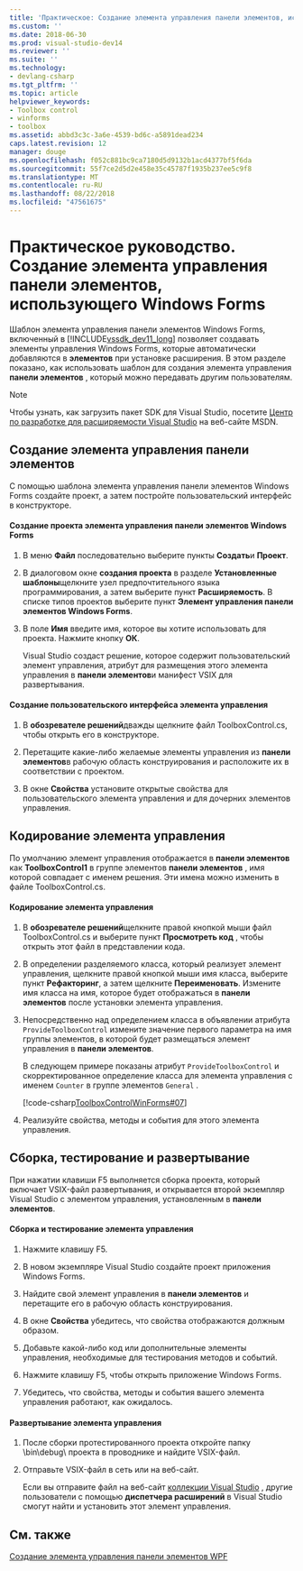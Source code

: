 ```yaml
---
title: 'Практическое: Создание элемента управления панели элементов, использующего Windows Forms | Документация Майкрософт'
ms.custom: ''
ms.date: 2018-06-30
ms.prod: visual-studio-dev14
ms.reviewer: ''
ms.suite: ''
ms.technology:
- devlang-csharp
ms.tgt_pltfrm: ''
ms.topic: article
helpviewer_keywords:
- Toolbox control
- winforms
- toolbox
ms.assetid: abbd3c3c-3a6e-4539-bd6c-a5891dead234
caps.latest.revision: 12
manager: douge
ms.openlocfilehash: f052c881bc9ca7180d5d9132b1acd4377bf5f6da
ms.sourcegitcommit: 55f7ce2d5d2e458e35c45787f1935b237ee5c9f8
ms.translationtype: MT
ms.contentlocale: ru-RU
ms.lasthandoff: 08/22/2018
ms.locfileid: "47561675"
---
```

# <a name="how-to-create-a-toolbox-control-that-uses-windows-forms"></a>Практическое руководство. Создание элемента управления панели элементов, использующего Windows Forms
Шаблон элемента управления панели элементов Windows Forms, включенный в [!INCLUDE[vssdk_dev11_long](../includes/vssdk-dev11-long-md.md)] позволяет создавать элементы управления Windows Forms, которые автоматически добавляются в **элементов** при установке расширения. В этом разделе показано, как использовать шаблон для создания элемента управления **панели элементов** , который можно передавать другим пользователям.  
  
> [!NOTE]
>  Чтобы узнать, как загрузить пакет SDK для Visual Studio, посетите [Центр по разработке для расширяемости Visual Studio](http://go.microsoft.com/fwlink/?linkid=121964) на веб-сайте MSDN.  
  
## <a name="creating-a-toolbox-control"></a>Создание элемента управления панели элементов  
 С помощью шаблона элемента управления панели элементов Windows Forms создайте проект, а затем постройте пользовательский интерфейс в конструкторе.  
  
#### <a name="to-create-a-windows-forms-toolbox-control-project"></a>Создание проекта элемента управления панели элементов Windows Forms  
  
1.  В меню **Файл** последовательно выберите пункты **Создать**и **Проект**.  
  
2.  В диалоговом окне **создания проекта** в разделе **Установленные шаблоны**щелкните узел предпочтительного языка программирования, а затем выберите пункт **Расширяемость**. В списке типов проектов выберите пункт **Элемент управления панели элементов Windows Forms**.  
  
3.  В поле **Имя** введите имя, которое вы хотите использовать для проекта. Нажмите кнопку **ОК**.  
  
     Visual Studio создаст решение, которое содержит пользовательский элемент управления, атрибут для размещения этого элемента управления в **панели элементов**и манифест VSIX для развертывания.  
  
#### <a name="to-build-the-control-ui"></a>Создание пользовательского интерфейса элемента управления  
  
1.  В **обозревателе решений**дважды щелкните файл ToolboxControl.cs, чтобы открыть его в конструкторе.  
  
2.  Перетащите какие-либо желаемые элементы управления из **панели элементов**в рабочую область конструирования и расположите их в соответствии с проектом.  
  
3.  В окне **Свойства** установите открытые свойства для пользовательского элемента управления и для дочерних элементов управления.  
  
## <a name="coding-the-control"></a>Кодирование элемента управления  
 По умолчанию элемент управления отображается в **панели элементов** как **ToolboxControl1** в группе элементов **панели элементов** , имя которой совпадает с именем решения. Эти имена можно изменить в файле ToolboxControl.cs.  
  
#### <a name="to-code-the-control"></a>Кодирование элемента управления  
  
1.  В **обозревателе решений**щелкните правой кнопкой мыши файл ToolboxControl.cs и выберите пункт **Просмотреть код** , чтобы открыть этот файл в представлении кода.  
  
2.  В определении разделяемого класса, который реализует элемент управления, щелкните правой кнопкой мыши имя класса, выберите пункт **Рефакторинг**, а затем щелкните **Переименовать**. Измените имя класса на имя, которое будет отображаться в **панели элементов** после установки элемента управления.  
  
3.  Непосредственно над определением класса в объявлении атрибута `ProvideToolboxControl` измените значение первого параметра на имя группы элементов, в которой будет размещаться элемент управления в **панели элементов**.  
  
     В следующем примере показаны атрибут `ProvideToolboxControl` и скорректированное определение класса для элемента управления с именем `Counter` в группе элементов `General` .  
  
     [!code-csharp[ToolboxControlWinForms#07](../snippets/csharp/VS_Snippets_VSSDK/toolboxcontrolwinforms/cs/toolboxcontrol.cs#07)]  
  
4.  Реализуйте свойства, методы и события для этого элемента управления.  
  
## <a name="building-testing-and-deployment"></a>Сборка, тестирование и развертывание  
 При нажатии клавиши F5 выполняется сборка проекта, который включает VSIX-файл развертывания, и открывается второй экземпляр Visual Studio с элементом управления, установленным в **панели элементов**.  
  
#### <a name="to-build-and-test-the-control"></a>Сборка и тестирование элемента управления  
  
1.  Нажмите клавишу F5.  
  
2.  В новом экземпляре Visual Studio создайте проект приложения Windows Forms.  
  
3.  Найдите свой элемент управления в **панели элементов** и перетащите его в рабочую область конструирования.  
  
4.  В окне **Свойства** убедитесь, что свойства отображаются должным образом.  
  
5.  Добавьте какой-либо код или дополнительные элементы управления, необходимые для тестирования методов и событий.  
  
6.  Нажмите клавишу F5, чтобы открыть приложение Windows Forms.  
  
7.  Убедитесь, что свойства, методы и события вашего элемента управления работают, как ожидалось.  
  
#### <a name="to-deploy-the-control"></a>Развертывание элемента управления  
  
1.  После сборки протестированного проекта откройте папку \bin\debug\ проекта в проводнике и найдите VSIX-файл.  
  
2.  Отправьте VSIX-файл в сеть или на веб-сайт.  
  
     Если вы отправите файл на веб-сайт [коллекции Visual Studio](http://go.microsoft.com/fwlink/?LinkID=123847) , другие пользователи с помощью **диспетчера расширений** в Visual Studio смогут найти и установить этот элемент управления.  
  
## <a name="see-also"></a>См. также  
 [Создание элемента управления панели элементов WPF](../extensibility/creating-a-wpf-toolbox-control.md)
